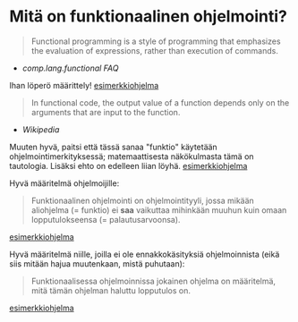 # Mitä on funktionaalinen ohjelmointi?

> Functional programming is a style of programming that emphasizes the
> evaluation of expressions, rather than execution of commands.
- *comp.lang.functional FAQ*

Ihan löperö määrittely!
[esimerkkiohjelma](ex-1.js)

> In functional code, the output value of a function depends only on the
> arguments that are input to the function.
- *Wikipedia*

Muuten hyvä, paitsi että tässä sanaa "funktio" käytetään
ohjelmointimerkityksessä; matemaattisesta näkökulmasta tämä on
tautologia.  Lisäksi ehto on edelleen liian löyhä.
[esimerkkiohjelma](ex-2.js)

Hyvä määritelmä ohjelmoijille:

> Funktionaalinen ohjelmointi on ohjelmointityyli, jossa mikään
> aliohjelma (= funktio) ei **saa** vaikuttaa mihinkään muuhun kuin
> omaan lopputulokseensa (= palautusarvoonsa).

[esimerkkiohjelma](ex-3.js)

Hyvä määritelmä niille, joilla ei ole ennakkokäsityksiä ohjelmoinnista
(eikä siis mitään hajua muutenkaan, mistä puhutaan):

> Funktionaalisessa ohjelmoinnissa jokainen ohjelma on määritelmä, mitä
> tämän ohjelman haluttu lopputulos on.

[esimerkkiohjelma](ex-4.js)
